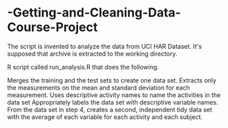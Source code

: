 # -Getting-and-Cleaning-Data-Course-Project
The script is invented to analyze the data from UCI HAR Dataset. It's supposed that archive is extracted to the working directory.

 R script called run_analysis.R that does the following. 

Merges the training and the test sets to create one data set.
Extracts only the measurements on the mean and standard deviation for each measurement. 
Uses descriptive activity names to name the activities in the data set
Appropriately labels the data set with descriptive variable names. 
From the data set in step 4, creates a second, independent tidy data set with the average of each variable for each activity and each subject.
